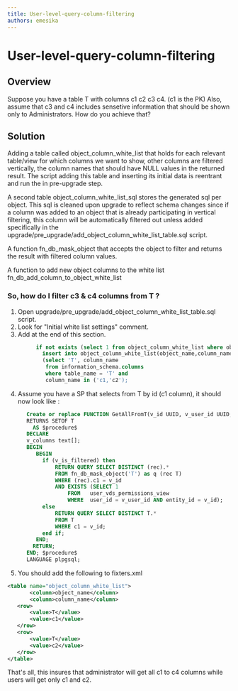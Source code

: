 ```yaml
---
title: User-level-query-column-filtering
authors: emesika
---
```


<!-- TODO: Content review -->

# User-level-query-column-filtering

## Overview

Suppose you have a table T with columns c1 c2 c3 c4. (c1 is the PK)
Also, assume that c3 and c4 includes sensetive information that should be shown only to Administrators. How do you achieve that?

## Solution

Adding a table called object_column_white_list that holds for each relevant table/view for which columns we want to show, other columns are filtered vertically, the column names that should have NULL values in the returned result. The script adding this table and inserting its initial data is reentrant and run the in pre-upgrade step.

A second table object_column_white_list_sql stores the generated sql per object. This sql is cleaned upon upgrade to reflect schema changes since if a column was added to an object that is already participating in vertical filtering, this column will be automatically filtered out unless added specifically in the upgrade/pre_upgrade/add_object_column_white_list_table.sql script.

A function fn_db_mask_object that accepts the object to filter and returns the result with filtered column values.

A function to add new object columns to the white list fn_db_add_column_to_object_white_list

### So, how do I filter c3 & c4 columns from T ?

1) Open upgrade/pre_upgrade/add_object_column_white_list_table.sql script.
2) Look for "Initial white list settings" comment.
3) Add at the end of this section.

```sql
         if not exists (select 1 from object_column_white_list where object_name = 'T') then
           insert into object_column_white_list(object_name,column_name)
           (select 'T', column_name
            from information_schema.columns
            where table_name = 'T' and
            column_name in ('c1,'c2');
```

4) Assume you have a SP that selects from T by id (c1 column), it should now look like :

```sql
      Create or replace FUNCTION GetAllFromT(v_id UUID, v_user_id UUID, v_is_filtered BOOLEAN)   
      RETURNS SETOF T
        AS $procedure$
      DECLARE
      v_columns text[];
      BEGIN
         BEGIN
           if (v_is_filtered) then
               RETURN QUERY SELECT DISTINCT (rec).*
               FROM fn_db_mask_object('T') as q (rec T)
               WHERE (rec).c1 = v_id
               AND EXISTS (SELECT 1
                   FROM   user_vds_permissions_view
                   WHERE  user_id = v_user_id AND entity_id = v_id);
           else
               RETURN QUERY SELECT DISTINCT T.*
               FROM T
               WHERE c1 = v_id;
           end if;
         END;
        RETURN;
      END; $procedure$
      LANGUAGE plpgsql;
```

5) You should add the following to fixters.xml

```xml
<table name="object_column_white_list">
       <column>object_name</column>
       <column>column_name</column>
   <row>
       <value>T</value>
       <value>c1</value>
   </row>
   <row>
       <value>T</value>
       <value>c2</value>
   </row>
</table>
```

That's all, this insures that administrator will get all c1 to c4 columns while users will get only c1 and c2.
